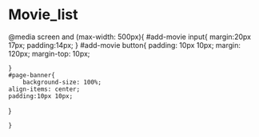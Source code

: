 # Movie_list
@media screen and (max-width: 500px){
    #add-movie input{
        margin:20px 17px;
        padding:14px;
    }
    #add-movie button{
        padding: 10px 10px;
        margin: 120px;
        margin-top: 10px;

    }
    #page-banner{
        background-size: 100%;
    align-items: center;
    padding:10px 10px;
}

    }

